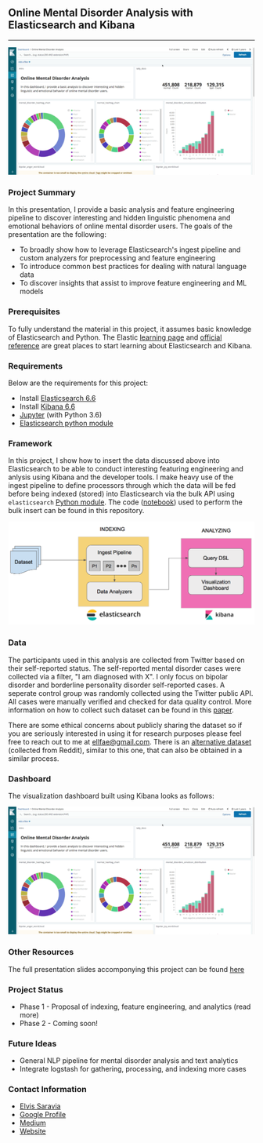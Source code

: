 ## Online Mental Disorder Analysis with Elasticsearch and Kibana
---
![alt txt](images/visualization.gif)

### Project Summary

In this presentation, I provide a basic analysis and feature engineering pipeline to discover interesting and hidden linguistic phenomena and emotional behaviors of online mental disorder users. The goals of the presentation are the following:

- To broadly show how to leverage Elasticsearch's ingest pipeline and custom analyzers for preprocessing and feature engineering
- To introduce common best practices for dealing with natural language data
- To discover insights that assist to improve feature engineering and ML models

### Prerequisites
To fully understand the material in this project, it assumes basic knowledge of Elasticsearch and Python. The Elastic [learning page](https://www.elastic.co/learn) and [official reference](https://www.elastic.co/guide/en/elasticsearch/reference/current/full-text-queries.html) are great places to start learning about Elasticsearch and Kibana.

### Requirements
Below are the requirements for this project:
- Install [Elasticsearch 6.6](https://www.elastic.co/downloads/elasticsearch)
- Install [Kibana 6.6](https://www.elastic.co/downloads/kibana)
- [Jupyter](https://jupyter.org/) (with Python 3.6)
- [Elasticsearch python module](https://elasticsearch-py.readthedocs.io/en/master/)

### Framework
In this project, I show how to insert the data discussed above into Elasticsearch to be able to conduct interesting featuring engineering and anlysis using Kibana and the developer tools. I make heavy use of the ingest pipeline to define processors through which the data will be fed before being indexed (stored) into Elasticsearch via the bulk API using `elasticsearch` [Python module](https://elasticsearch-py.readthedocs.io/en/master/). The code ([notebook](https://github.com/omarsar/clinical_nlp_elastic/blob/master/01-1-exporting-to-elastic.ipynb)) used to perform the bulk insert can be found in this repository.

![alt txt](images/framework.png)

### Data
The participants used in this analysis are collected from Twitter based on their self-reported status. The self-reported mental disorder cases were collected via a filter, "I am diagnosed with X". I only focus on bipolar disorder and borderline personality disorder self-reported cases. A seperate control group was randomly collected using the Twitter public API. All cases were manually verified and checked for data quality control. More information on how to collect such dataset can be found in this [paper](https://ieeexplore.ieee.org/document/7752434).  

There are some ethical concerns about publicly sharing the dataset so if you are seriously interested in using it for research purposes please feel free to reach out to me at ellfae@gmail.com. There is an [alternative dataset](http://takelab.fer.hr/data/bipolar) (collected from Reddit), similar to this one, that can also be obtained in a similar process. 

### Dashboard
The visualization dashboard built using Kibana looks as follows:

![alt txt](images/visualization.gif)

### Other Resources
The full presentation slides accomponying this project can be found [here](https://docs.google.com/presentation/d/1-FG3lpEptywAKFqQIH45cRDiZ0papB7V6BW7KPB37Ao/edit?usp=sharing)

### Project Status
- Phase 1 - Proposal of indexing, feature engineering, and analytics (read more)
- Phase 2 - Coming soon!

### Future Ideas
- General NLP pipeline for mental disorder analysis and text analytics
- Integrate logstash for gathering, processing, and indexing more cases

### Contact Information
- [Elvis Saravia](https://twitter.com/omarsar0)
- [Google Profile](https://scholar.google.com.tw/citations?user=GTU6jHcAAAAJ&hl=en)
- [Medium](https://medium.com/@ibelmopan)
- [Website](http://elvissaravia.com/)

